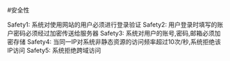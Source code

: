 #安全性

Safety1: 系统对使用网站的用户必须进行登录验证
Safety2: 用户登录时填写的账户密码必须经过加密传送给服务器
Safety3: 系统对用户的账号,密码,邮箱必须加密存储
Safety4: 当同一IP对系统非静态资源的访问频率超过10次/秒,系统拒绝该IP访问
Safety5: 系统拒绝跨域访问
